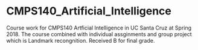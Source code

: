 # CMPS140_Artificial_Intelligence
Course work for CMPS140 Artficial Intelligence in UC Santa Cruz at Spring 2018. The course combined with individual assginments and group project which is Landmark recongnition. Received B for final grade. 
